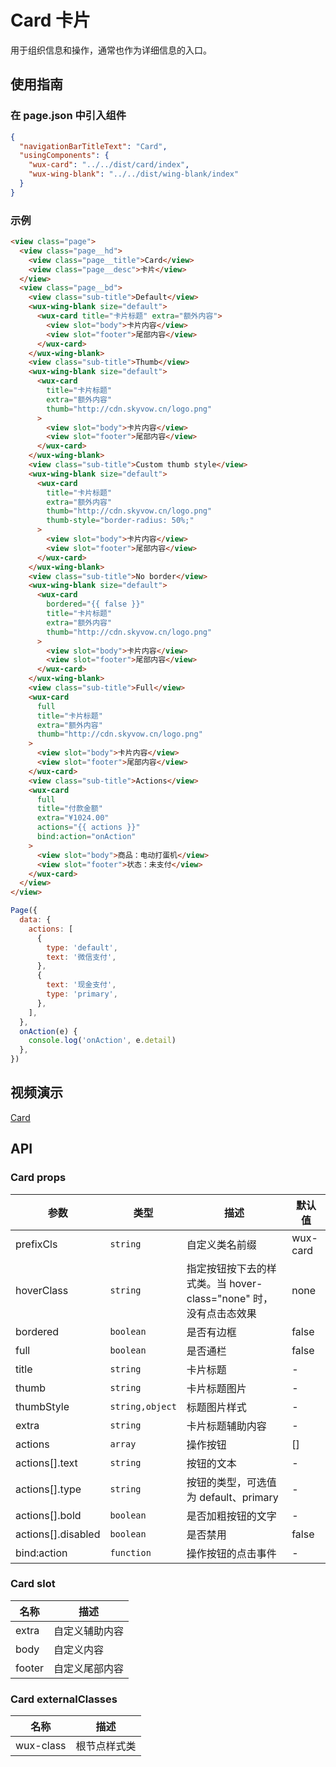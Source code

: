 # Card 卡片

用于组织信息和操作，通常也作为详细信息的入口。

## 使用指南

### 在 page.json 中引入组件

```json
{
  "navigationBarTitleText": "Card",
  "usingComponents": {
    "wux-card": "../../dist/card/index",
    "wux-wing-blank": "../../dist/wing-blank/index"
  }
}
```

### 示例

```html
<view class="page">
  <view class="page__hd">
    <view class="page__title">Card</view>
    <view class="page__desc">卡片</view>
  </view>
  <view class="page__bd">
    <view class="sub-title">Default</view>
    <wux-wing-blank size="default">
      <wux-card title="卡片标题" extra="额外内容">
        <view slot="body">卡片内容</view>
        <view slot="footer">尾部内容</view>
      </wux-card>
    </wux-wing-blank>
    <view class="sub-title">Thumb</view>
    <wux-wing-blank size="default">
      <wux-card
        title="卡片标题"
        extra="额外内容"
        thumb="http://cdn.skyvow.cn/logo.png"
      >
        <view slot="body">卡片内容</view>
        <view slot="footer">尾部内容</view>
      </wux-card>
    </wux-wing-blank>
    <view class="sub-title">Custom thumb style</view>
    <wux-wing-blank size="default">
      <wux-card
        title="卡片标题"
        extra="额外内容"
        thumb="http://cdn.skyvow.cn/logo.png"
        thumb-style="border-radius: 50%;"
      >
        <view slot="body">卡片内容</view>
        <view slot="footer">尾部内容</view>
      </wux-card>
    </wux-wing-blank>
    <view class="sub-title">No border</view>
    <wux-wing-blank size="default">
      <wux-card
        bordered="{{ false }}"
        title="卡片标题"
        extra="额外内容"
        thumb="http://cdn.skyvow.cn/logo.png"
      >
        <view slot="body">卡片内容</view>
        <view slot="footer">尾部内容</view>
      </wux-card>
    </wux-wing-blank>
    <view class="sub-title">Full</view>
    <wux-card
      full
      title="卡片标题"
      extra="额外内容"
      thumb="http://cdn.skyvow.cn/logo.png"
    >
      <view slot="body">卡片内容</view>
      <view slot="footer">尾部内容</view>
    </wux-card>
    <view class="sub-title">Actions</view>
    <wux-card
      full
      title="付款金额"
      extra="¥1024.00"
      actions="{{ actions }}"
      bind:action="onAction"
    >
      <view slot="body">商品：电动打蛋机</view>
      <view slot="footer">状态：未支付</view>
    </wux-card>
  </view>
</view>
```

```js
Page({
  data: {
    actions: [
      {
        type: 'default',
        text: '微信支付',
      },
      {
        text: '现金支付',
        type: 'primary',
      },
    ],
  },
  onAction(e) {
    console.log('onAction', e.detail)
  },
})
```

## 视频演示

[Card](./_media/card.mp4 ':include :type=iframe width=375px height=667px')

## API

### Card props

| 参数               | 类型            | 描述                                                             | 默认值   |
| ------------------ | --------------- | ---------------------------------------------------------------- | -------- |
| prefixCls          | `string`        | 自定义类名前缀                                                   | wux-card |
| hoverClass         | `string`        | 指定按钮按下去的样式类。当 hover-class="none" 时，没有点击态效果 | none     |
| bordered           | `boolean`       | 是否有边框                                                       | false    |
| full               | `boolean`       | 是否通栏                                                         | false    |
| title              | `string`        | 卡片标题                                                         | -        |
| thumb              | `string`        | 卡片标题图片                                                     | -        |
| thumbStyle         | `string,object` | 标题图片样式                                                     | -        |
| extra              | `string`        | 卡片标题辅助内容                                                 | -        |
| actions            | `array`         | 操作按钮                                                         | []       |
| actions[].text     | `string`        | 按钮的文本                                                       | -        |
| actions[].type     | `string`        | 按钮的类型，可选值为 default、primary                            | -        |
| actions[].bold     | `boolean`       | 是否加粗按钮的文字                                               | -        |
| actions[].disabled | `boolean`       | 是否禁用                                                         | false    |
| bind:action        | `function`      | 操作按钮的点击事件                                               | -        |

### Card slot

| 名称   | 描述           |
| ------ | -------------- |
| extra  | 自定义辅助内容 |
| body   | 自定义内容     |
| footer | 自定义尾部内容 |

### Card externalClasses

| 名称      | 描述         |
| --------- | ------------ |
| wux-class | 根节点样式类 |
